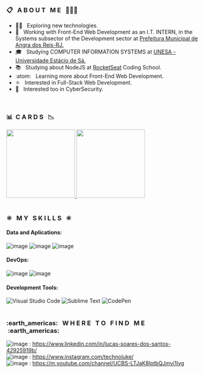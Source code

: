 
 <!-- <img height="200em" align="center" weight="250" src="https://www.mygo.ge/uploads/blog/1584023795.jpg"> -->

<h3>📋 &nbsp; A B O U T &nbsp; M E &nbsp; 👨🏽‍💼</h3>
  

-  :man_technologist: &nbsp; Exploring new technologies.
- 💼 &nbsp; Working with Front-End Web Development as an I.T. INTERN, in the Systems subsector of the Development sector at <a href="https://www.angra.rj.gov.br/" target="_blank">Prefeitura Municipal de Angra dos Reis-RJ.</a>
- 🎓 &nbsp; Studying COMPUTER INFORMATION SYSTEMS at <a href="https://estacio.br/cursos/graduacao/sistemas-de-informacao" target="_blank">UNESA - Universidade Estácio de Sá.</a>
- 📚 &nbsp; Studying about NodeJS at <a href="https://www.rocketseat.com.br/" target="_blank">RocketSeat</a> Coding School.
- :atom: &nbsp; Learning more about Front-End Web Development.
- ⚛️ &nbsp; Interested in Full-Stack Web Development.
- 🔎 &nbsp; Interested too in CyberSecurity.
<br>

<h3> 📊&nbsp; C A R D S &nbsp; 📉 </h3>

  <a href="https://github.com/lucassoarestech">
      <img height="180em" align="justify" src="https://github-readme-stats.vercel.app/api?username=technoluke&theme=gruvbox&show_icons=true"/>
      <img height="180em" align="justify" src="https://github-readme-stats.vercel.app/api/top-langs/?username=technoluke&hide=html&layout=compact=true&theme=gruvbox"/>
  </a> 
<br>
<br>
<h3> ⚛️ &nbsp; M Y &nbsp S K I L L S &nbsp ⚛️ </h3>
<h4>Data and Aplications:</h4>

![image](https://img.shields.io/badge/HTML5-E34F26?style=for-the-badge&logo=html5&logoColor=white)
![image](https://img.shields.io/badge/CSS3-1572B6?style=for-the-badge&logo=css3&logoColor=white)
![image](https://img.shields.io/badge/JavaScript-323330?style=for-the-badge&logo=javascript&logoColor=F7DF1E)
<br/>

<h4>DevOps:</h4>

  ![image](https://img.shields.io/badge/Git-E34F26?style=for-the-badge&logo=git&logoColor=white)
  ![image](https://img.shields.io/badge/GitHub-100000?style=for-the-badge&logo=github&logoColor=white)
<br/>

<h4>Development Tools:</h4>

![Visual Studio Code](https://img.shields.io/badge/Visual%20Studio%20Code-0078d7.svg?style=for-the-badge&logo=visual-studio-code&logoColor=white)
![Sublime Text](https://img.shields.io/badge/sublime_text-%23575757.svg?style=for-the-badge&logo=sublime-text&logoColor=important)
![CodePen](https://img.shields.io/badge/CodePen-white?style=for-the-badge&logo=codepen&logoColor=black)
<br>
<br>
  
<h3> :earth_americas: &nbsp; W H E R E &nbsp; T O &nbsp; F I N D &nbsp; M E &nbsp;:earth_americas:</h3>

![image](https://img.shields.io/badge/LinkedIn-0077B5?style=for-the-badge&logo=linkedin&logoColor=white) : https://www.linkedin.com/in/lucas-soares-dos-santos-42925919b/
<br>
![image](https://img.shields.io/badge/Instagram-E4405F?style=for-the-badge&logo=instagram&logoColor=white) : https://www.instagram.com/technoluke/
<br>
![image](https://img.shields.io/badge/YouTube-FF0000?style=for-the-badge&logo=youtube&logoColor=white) : https://m.youtube.com/channel/UCBS-LTJaK8lptbQJmvi1lvg




 
